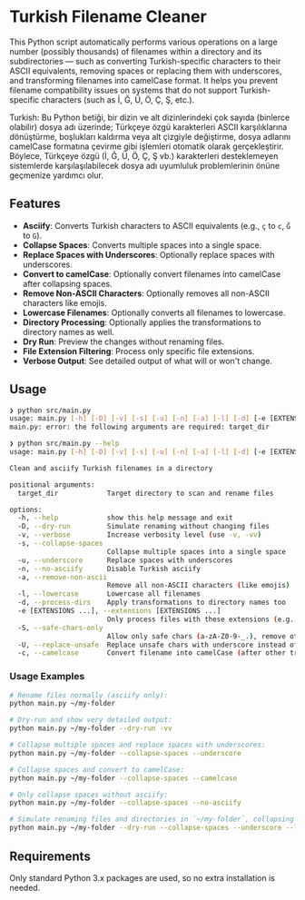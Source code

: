 # Turkish Filename Cleaner

This Python script automatically performs various operations on a large number (possibly thousands) of filenames within a directory and its subdirectories — such as converting Turkish-specific characters to their ASCII equivalents, removing spaces or replacing them with underscores, and transforming filenames into camelCase format. It helps you prevent filename compatibility issues on systems that do not support Turkish-specific characters (such as İ, Ğ, Ü, Ö, Ç, Ş, etc.).

Turkish: Bu Python betiği, bir dizin ve alt dizinlerindeki çok sayıda (binlerce olabilir) dosya adı üzerinde; Türkçeye özgü karakterleri ASCII karşılıklarına dönüştürme, boşlukları kaldırma veya alt çizgiyle değiştirme, dosya adlarını camelCase formatına çevirme gibi işlemleri otomatik olarak gerçekleştirir. Böylece, Türkçeye özgü (İ, Ğ, Ü, Ö, Ç, Ş vb.) karakterleri desteklemeyen sistemlerde karşılaşılabilecek dosya adı uyumluluk problemlerinin önüne geçmenize yardımcı olur.

## Features

- **Asciify**: Converts Turkish characters to ASCII equivalents (e.g., `ç` to `c`, `Ğ` to `G`).
- **Collapse Spaces**: Converts multiple spaces into a single space.
- **Replace Spaces with Underscores**: Optionally replace spaces with underscores.
- **Convert to camelCase**: Optionally convert filenames into camelCase after collapsing spaces.
- **Remove Non-ASCII Characters**: Optionally removes all non-ASCII characters like emojis.
- **Lowercase Filenames**: Optionally converts all filenames to lowercase.
- **Directory Processing**: Optionally applies the transformations to directory names as well.
- **Dry Run**: Preview the changes without renaming files.
- **File Extension Filtering**: Process only specific file extensions.
- **Verbose Output**: See detailed output of what will or won't change.

## Usage

```bash
❯ python src/main.py
usage: main.py [-h] [-D] [-v] [-s] [-u] [-n] [-a] [-l] [-d] [-e [EXTENSIONS ...]] [-S] [-U] [-c] target_dir
main.py: error: the following arguments are required: target_dir

❯ python src/main.py --help
usage: main.py [-h] [-D] [-v] [-s] [-u] [-n] [-a] [-l] [-d] [-e [EXTENSIONS ...]] [-S] [-U] [-c] target_dir

Clean and asciify Turkish filenames in a directory

positional arguments:
  target_dir            Target directory to scan and rename files

options:
  -h, --help            show this help message and exit
  -D, --dry-run         Simulate renaming without changing files
  -v, --verbose         Increase verbosity level (use -v, -vv)
  -s, --collapse-spaces
                        Collapse multiple spaces into a single space
  -u, --underscore      Replace spaces with underscores
  -n, --no-asciify      Disable Turkish asciify
  -a, --remove-non-ascii
                        Remove all non-ASCII characters (like emojis)
  -l, --lowercase       Lowercase all filenames
  -d, --process-dirs    Apply transformations to directory names too
  -e [EXTENSIONS ...], --extensions [EXTENSIONS ...]
                        Only process files with these extensions (e.g., --extensions .jpg .txt)
  -S, --safe-chars-only
                        Allow only safe chars (a-zA-Z0-9-_.), remove others
  -U, --replace-unsafe  Replace unsafe chars with underscore instead of removing
  -c, --camelcase       Convert filename into camelCase (after other transformations)
```

### Usage Examples

```bash
# Rename files normally (asciify only):
python main.py ~/my-folder

# Dry-run and show very detailed output:
python main.py ~/my-folder --dry-run -vv

# Collapse multiple spaces and replace spaces with underscores:
python main.py ~/my-folder --collapse-spaces --underscore

# Collapse spaces and convert to camelCase:
python main.py ~/my-folder --collapse-spaces --camelcase

# Only collapse spaces without asciify:
python main.py ~/my-folder --collapse-spaces --no-asciify

# Simulate renaming files and directories in `~/my-folder`, collapsing spaces, replacing them with underscores, converting them to lowercase, and only processing `.txt` and `.md` files:
python main.py ~/my-folder --dry-run --collapse-spaces --underscore --lowercase --process-dirs --extensions .txt .md
```

## Requirements

Only standard Python 3.x packages are used, so no extra installation is needed.

